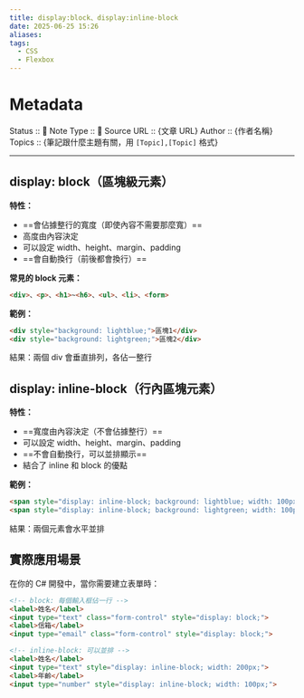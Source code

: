 ```yaml
---
title: display:block、display:inline-block
date: 2025-06-25 15:26
aliases: 
tags:
  - CSS
  - Flexbox
---
```

# Metadata
Status :: 🌱
Note Type :: 📰
Source URL :: {文章 URL}
Author :: {作者名稱}
Topics :: {筆記跟什麼主題有關，用 `[Topic],[Topic]` 格式}

---

## display: block（區塊級元素）

**特性：**

- ==會佔據整行的寬度（即使內容不需要那麼寬）==
- 高度由內容決定
- 可以設定 width、height、margin、padding
- ==會自動換行（前後都會換行）==

**常見的 block 元素：**

```html
<div>、<p>、<h1>~<h6>、<ul>、<li>、<form>
```

**範例：**

```html
<div style="background: lightblue;">區塊1</div>
<div style="background: lightgreen;">區塊2</div>
```

結果：兩個 div 會垂直排列，各佔一整行

## display: inline-block（行內區塊元素）

**特性：**

- ==寬度由內容決定（不會佔據整行）==
- 可以設定 width、height、margin、padding
- ==不會自動換行，可以並排顯示==
- 結合了 inline 和 block 的優點

**範例：**

```html
<span style="display: inline-block; background: lightblue; width: 100px; height: 50px;">元素1</span>
<span style="display: inline-block; background: lightgreen; width: 100px; height: 50px;">元素2</span>
```

結果：兩個元素會水平並排

## 實際應用場景

在你的 C# 開發中，當你需要建立表單時：

```html
<!-- block: 每個輸入框佔一行 -->
<label>姓名</label>
<input type="text" class="form-control" style="display: block;">
<label>信箱</label>
<input type="email" class="form-control" style="display: block;">

<!-- inline-block: 可以並排 -->
<label>姓名</label>
<input type="text" style="display: inline-block; width: 200px;">
<label>年齡</label>
<input type="number" style="display: inline-block; width: 100px;">
```
